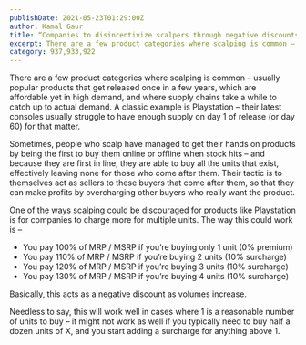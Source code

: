 ```yaml
---
publishDate: 2021-05-23T01:29:00Z
author: Kamal Gaur
title: “Companies to disincentivize scalpers through negative discounts” 
excerpt: There are a few product categories where scalping is common – usually popular products that get released once in a few years, which are affordable… 
category: 937,933,922
---
```


There are a few product categories where scalping is common – usually popular products that get released once in a few years, which are affordable yet in high demand, and where supply chains take a while to catch up to actual demand. A classic example is Playstation – their latest consoles usually struggle to have enough supply on day 1 of release (or day 60) for that matter.

Sometimes, people who scalp have managed to get their hands on products by being the first to buy them online or offline when stock hits – and because they are first in line, they are able to buy all the units that exist, effectively leaving none for those who come after them. Their tactic is to themselves act as sellers to these buyers that come after them, so that they can make profits by overcharging other buyers who really want the product.

One of the ways scalping could be discouraged for products like Playstation is for companies to charge more for multiple units. The way this could work is –

* You pay 100% of MRP / MSRP if you’re buying only 1 unit (0% premium)
* You pay 110% of MRP / MSRP if you’re buying 2 units (10% surcharge)
* You pay 120% of MRP / MSRP if you’re buying 3 units (10% surcharge)
* You pay 130% of MRP / MSRP if you’re buying 4 units (10% surcharge)

Basically, this acts as a negative discount as volumes increase.

Needless to say, this will work well in cases where 1 is a reasonable number of units to buy – it might not work as well if you typically need to buy half a dozen units of X, and you start adding a surcharge for anything above 1.
